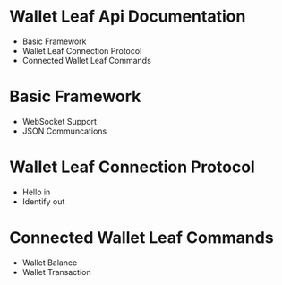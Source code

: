 # Wallet Leaf Api Documentation

<ul>
  <li>Basic Framework</li>
  <li>Wallet Leaf Connection Protocol</li>
  <li>Connected Wallet Leaf Commands</li>
</ul>

<h1>Basic Framework</h1>
<ul>
  <li>WebSocket Support</li>
  <li>JSON Communcations</li>
</ul>


<h1>Wallet Leaf Connection Protocol</h1>
<ul>
  <li>Hello in</li>
  <li>Identify out</li>
</ul>

<h1>Connected Wallet Leaf Commands</h1>
<ul>
  <li>Wallet Balance</li>
  <li>Wallet Transaction</li>
</ul>
